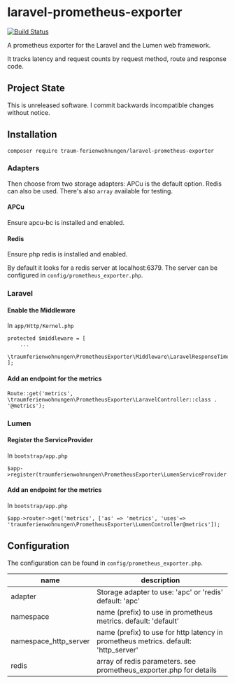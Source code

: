 # laravel-prometheus-exporter

[![Build Status](https://travis-ci.org/traum-ferienwohnungen/laravel-prometheus-exporter.svg?branch=master)](https://travis-ci.org/traum-ferienwohnungen/laravel-prometheus-exporter)

A prometheus exporter for the Laravel and the Lumen web framework.

It tracks latency and request counts by request method, route and response code.

## Project State
This is unreleased software. I commit backwards incompatible changes without notice.

## Installation
`composer require traum-ferienwohnungen/laravel-prometheus-exporter`

### Adapters
Then choose from two storage adapters:
APCu is the default option. Redis can also be used. There's also `array` available for testing.

#### APCu
Ensure apcu-bc is installed and enabled.

#### Redis
Ensure php redis is installed and enabled.

By default it looks for a redis server at localhost:6379. The server
can be configured in `config/prometheus_exporter.php`.

### Laravel
#### Enable the Middleware 
In `app/Http/Kernel.php`
```
protected $middleware = [
    ...
    \traumferienwohnungen\PrometheusExporter\Middleware\LaravelResponseTimeMiddleware::class,
];
```

#### Add an endpoint for the metrics
```
Route::get('metrics', \traumferienwohnungen\PrometheusExporter\LaravelController::class . '@metrics');
```

### Lumen
#### Register the ServiceProvider
In `bootstrap/app.php`
```
$app->register(traumferienwohnungen\PrometheusExporter\LumenServiceProvider::class);
```

#### Add an endpoint for the metrics
In `bootstrap/app.php`
```
$app->router->get('metrics', ['as' => 'metrics', 'uses'=> 'traumferienwohnungen\PrometheusExporter\LumenController@metrics']);
```

## Configuration
The configuration can be found in `config/prometheus_exporter.php`.

| name        | description                                             |
|-------------|---------------------------------------------------------|
| adapter     | Storage adapter to use: 'apc' or 'redis' default: 'apc' |
| namespace   | name (prefix) to use in prometheus metrics. default: 'default' |
| namespace_http_server   | name (prefix) to use for http latency in prometheus metrics. default: 'http_server' |
| redis       | array of redis parameters. see prometheus_exporter.php for details |

